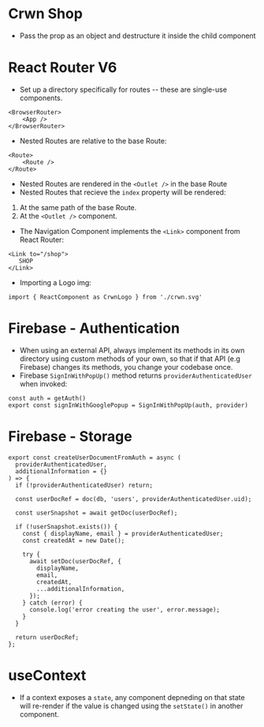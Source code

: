 # Crwn Shop
- Pass the prop as an object and destructure it inside the child component
# React Router V6
- Set up a directory specifically for routes -- these are single-use components.

```
<BrowserRouter>
    <App />
</BrowserRouter>
```

- Nested Routes are relative to the base Route:

```
<Route>
    <Route />
</Route>
```

- Nested Routes are rendered in the `<Outlet />` in the base Route
- Nested Routes that recieve the `index` property will be rendered:
1. At the same path of the base Route.
2. At the `<Outlet />` component.
- The Navigation Component implements the `<Link>` component from React Router:
```
<Link to="/shop">
   SHOP
</Link>
``` 
- Importing a Logo img:
```
import { ReactComponent as CrwnLogo } from './crwn.svg'
```

# Firebase - Authentication
- When using an external API, always implement its methods in its own directory using custom methods of your own, so that if that API (e.g Firebase) changes its methods, you change your codebase once.
- Firebase `SignInWithPopUp()` method returns `providerAuthenticatedUser` when invoked:
```
const auth = getAuth()
export const signInWithGooglePopup = SignInWithPopUp(auth, provider)
```
# Firebase - Storage
```
export const createUserDocumentFromAuth = async (
  providerAuthenticatedUser,
  additionalInformation = {}
) => {
  if (!providerAuthenticatedUser) return;

  const userDocRef = doc(db, 'users', providerAuthenticatedUser.uid);

  const userSnapshot = await getDoc(userDocRef);

  if (!userSnapshot.exists()) {
    const { displayName, email } = providerAuthenticatedUser;
    const createdAt = new Date();

    try {
      await setDoc(userDocRef, {
        displayName,
        email,
        createdAt,
        ...additionalInformation,
      });
    } catch (error) {
      console.log('error creating the user', error.message);
    }
  }

  return userDocRef;
};
```

# useContext
- If a context exposes a `state`, any component depneding on that state will re-render if the value is changed using the `setState()` in another component.

